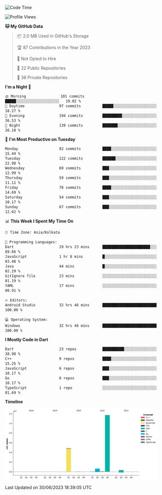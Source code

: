 <!--START_SECTION:waka-->
![Code Time](http://img.shields.io/badge/Code%20Time-818%20hrs%2020%20mins-blue)

![Profile Views](http://img.shields.io/badge/Profile%20Views-9-blue)

**🐱 My GitHub Data** 

> 📦 2.0 MB Used in GitHub's Storage 
 > 
> 🏆 87 Contributions in the Year 2023
 > 
> 🚫 Not Opted to Hire
 > 
> 📜 22 Public Repositories 
 > 
> 🔑 38 Private Repositories 
 > 
**I'm a Night 🦉** 

```text
🌞 Morning                101 commits         █████░░░░░░░░░░░░░░░░░░░░   19.02 % 
🌆 Daytime                97 commits          █████░░░░░░░░░░░░░░░░░░░░   18.27 % 
🌃 Evening                194 commits         █████████░░░░░░░░░░░░░░░░   36.53 % 
🌙 Night                  139 commits         ███████░░░░░░░░░░░░░░░░░░   26.18 % 
```
📅 **I'm Most Productive on Tuesday** 

```text
Monday                   82 commits          ████░░░░░░░░░░░░░░░░░░░░░   15.44 % 
Tuesday                  122 commits         ██████░░░░░░░░░░░░░░░░░░░   22.98 % 
Wednesday                69 commits          ███░░░░░░░░░░░░░░░░░░░░░░   12.99 % 
Thursday                 59 commits          ███░░░░░░░░░░░░░░░░░░░░░░   11.11 % 
Friday                   78 commits          ████░░░░░░░░░░░░░░░░░░░░░   14.69 % 
Saturday                 54 commits          ███░░░░░░░░░░░░░░░░░░░░░░   10.17 % 
Sunday                   67 commits          ███░░░░░░░░░░░░░░░░░░░░░░   12.62 % 
```


📊 **This Week I Spent My Time On** 

```text
🕑︎ Time Zone: Asia/Kolkata

💬 Programming Languages: 
Dart                     29 hrs 23 mins      ██████████████████████░░░   89.66 % 
JavaScript               1 hr 8 mins         █░░░░░░░░░░░░░░░░░░░░░░░░   03.48 % 
Java                     44 mins             █░░░░░░░░░░░░░░░░░░░░░░░░   02.29 % 
GitIgnore file           23 mins             ░░░░░░░░░░░░░░░░░░░░░░░░░   01.19 % 
YAML                     17 mins             ░░░░░░░░░░░░░░░░░░░░░░░░░   00.91 % 

🔥 Editors: 
Android Studio           32 hrs 46 mins      █████████████████████████   100.00 % 

💻 Operating System: 
Windows                  32 hrs 46 mins      █████████████████████████   100.00 % 
```

**I Mostly Code in Dart** 

```text
Dart                     23 repos            ██████████░░░░░░░░░░░░░░░   38.98 % 
C++                      9 repos             ████░░░░░░░░░░░░░░░░░░░░░   15.25 % 
JavaScript               6 repos             ███░░░░░░░░░░░░░░░░░░░░░░   10.17 % 
Go                       6 repos             ███░░░░░░░░░░░░░░░░░░░░░░   10.17 % 
TypeScript               1 repo              ░░░░░░░░░░░░░░░░░░░░░░░░░   01.69 % 
```



**Timeline**

![Lines of Code chart](https://raw.githubusercontent.com/shamith16/shamith16/main/assets/bar_graph.png)


 Last Updated on 30/06/2023 18:39:05 UTC
<!--END_SECTION:waka-->
